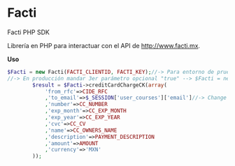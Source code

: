 Facti
=============

Facti PHP SDK

Librería en PHP para interactuar con el API de http://www.facti.mx.


**Uso**

```php
$Facti = new Facti(FACTI_CLIENTID, FACTI_KEY);//-> Para entorno de pruebas
//-> En producción mandar 3er parámetro opcional "true" --> $Facti = new Facti(FACTI_CLIENTID, FACTI_KEY, true);
		$result = $Facti->creditCardChargeCK(array(
			'from_rfc'=>CIDE_RFC
			,'to_email'=>$_SESSION['user_courses']['email']//-> Change this value to the current user's logged in e-mail
			,'number'=>CC_NUMBER
			,'exp_month'=>CC_EXP_MONTH
			,'exp_year'=>CC_EXP_YEAR
			,'cvc'=>CC_CV
			,'name'=>CC_OWNERS_NAME
			,'description'=>PAYMENT_DESCRIPTION
			,'amount'=>AMOUNT
			,'currency'=>'MXN'
		));
```
